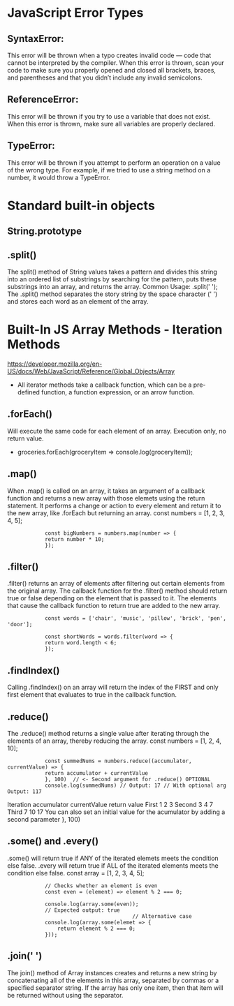 # JavaScript Error Types
## SyntaxError: 
This error will be thrown when a typo creates invalid code — code that cannot be interpreted by the compiler. When this error is thrown, scan your code to make sure you properly opened and closed all brackets, braces, and parentheses and that you didn’t include any invalid semicolons.

## ReferenceError:
This error will be thrown if you try to use a variable that does not exist. When this error is thrown, make sure all variables are properly declared.

## TypeError: 
This error will be thrown if you attempt to perform an operation on a value of the wrong type. For example, if we tried to use a string method on a number, it would throw a TypeError.


# Standard built-in objects

## String.prototype

## .split()
The split() method of String values takes a pattern and divides this string into an ordered list of substrings by searching for the pattern, puts these substrings into an array, and returns the array.
Common Usage: .split(' '); 
The .split() method separates the story string by the space character (' ') and stores each word as an element of the array.


# Built-In JS Array Methods - Iteration Methods
https://developer.mozilla.org/en-US/docs/Web/JavaScript/Reference/Global_Objects/Array

* All iterator methods take a callback function, which can be a pre-defined function, a function expression, or an arrow function.

## .forEach() 
Will execute the same code for each element of an array. Execution only, no return value.
  * groceries.forEach(groceryItem => console.log(groceryItem)); 

## .map()
When .map() is called on an array, it takes an argument of a callback function and returns a new array with those elemets using the return statement. It performs a change or action to every element and return it to the new array, like .forEach but returning an array.
                const numbers = [1, 2, 3, 4, 5]; 

                const bigNumbers = numbers.map(number => {
                return number * 10;
                });
## .filter()
.filter() returns an array of elements after filtering out certain elements from the original array. The callback function for the .filter() method should return true or false depending on the element that is passed to it. The elements that cause the callback function to return true are added to the new array. 

                const words = ['chair', 'music', 'pillow', 'brick', 'pen', 'door']; 

                const shortWords = words.filter(word => {
                return word.length < 6;
                });
## .findIndex()
Calling .findIndex() on an array will return the index of the FIRST and only first element that evaluates to true in the callback function.

## .reduce()
The .reduce() method returns a single value after iterating through the elements of an array, thereby reducing the array.
                const numbers = [1, 2, 4, 10];

                const summedNums = numbers.reduce((accumulator, currentValue) => {
                return accumulator + currentValue
                }, 100)  // <- Second argument for .reduce() OPTIONAL
                console.log(summedNums) // Output: 17 // With optional arg Output: 117

Iteration	accumulator	currentValue	return value
First	        1	        2	            3
Second	        3	        4	            7
Third	        7	        10	            17
You can also set an initial value for the acumulator by adding a second parameter }, 100) 

## .some() and .every()
.some() will return true if ANY of the iterated elemets meets the condition else false. 
.every will return true if ALL of the iterated elements meets the condition else false.
                const array = [1, 2, 3, 4, 5];

                // Checks whether an element is even
                const even = (element) => element % 2 === 0;

                console.log(array.some(even));
                // Expected output: true
                                            // Alternative case
                console.log(array.some(elemet => {
                    return element % 2 === 0;
                }));

## .join(' ')
The join() method of Array instances creates and returns a new string by concatenating all of the elements in this array, separated by commas or a specified separator string. If the array has only one item, then that item will be returned without using the separator.